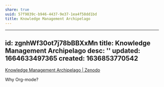 ```yaml
---
share: true
uuid: 57f9839c-b946-4437-9e37-1ea4f58dd1bd
title: Knowledge Management Archipelago
---
```

---
id: zgnhWf30ot7j78bBBXxMn
title: Knowledge Management Archipelago
desc: ''
updated: 1664633497365
created: 1636853770542
---

[Knowledge Management Archipelago | Zenodo](https://zenodo.org/record/5034809)

Why Org-mode?